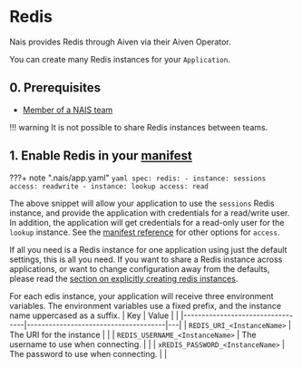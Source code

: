 # Redis

Nais provides Redis through Aiven via their Aiven
Operator.

You can create many Redis instances for your `Application`.

## 0. Prerequisites
- [Member of a NAIS team](../../explanation/team.md)

!!! warning It is not possible to share Redis instances between teams.

## 1. Enable Redis in your [manifest](../../reference/application-spec.md)

???+ note ".nais/app.yaml"
    ```yaml
    spec:
      redis:
        - instance: sessions
          access: readwrite
        - instance: lookup
          access: read
    ```


The above snippet will allow your application to use the `sessions`
Redis instance, and provide the application with credentials for a
read/write user. In addition, the application will get credentials for
a read-only user for the `lookup` instance. See the [manifest
reference](../../reference/application-spec.md#redis) for other
options for `access`.

If all you need is a Redis instance for one application using just the
default settings, this is all you need. If you want to share a Redis
instance across applications, or want to change configuration away
from the defaults, please read the [section on explicitly creating
redis instances](./create-redis-instance-explicitly.md).

For each edis instance, your application will receive
three environment variables. The environment variables use a fixed
prefix, and the instance name uppercased as a suffix.
| Key                              | Value                                |   |
|----------------------------------|--------------------------------------|---|
| `REDIS_URI_<InstanceName>`       | The URI for the instance             |   |
| `REDIS_USERNAME_<InstanceName>`  | The username to use when connecting. |   |
| `xREDIS_PASSWORD_<InstanceName>` | The password to use when connecting. |   |
